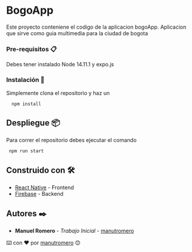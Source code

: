 # BogoApp

Este proyecto conteniene el codigo de la aplicacion bogoApp. Aplicacion que sirve como guia multimedia para la ciudad de bogota

### Pre-requisitos 📋

Debes tener instalado Node 14.11.1 y expo.js

### Instalación 🔧

Simplemente clona el repositorio y haz un

```
  npm install
```

## Despliegue 📦

Para correr el repositorio debes ejecutar el comando

```
 npm run start
```

## Construido con 🛠️

* [React Native](https://reactnative.dev/) - Frontend
* [Firebase](https://firebase.google.com/docs?authuser=0) - Backend

## Autores ✒️

* **Manuel Romero** - *Trabajo Inicial* - [manutromero](https://github.com/manutromero)


⌨️ con ❤️ por [manutromero](https://manuelromero.co/) 😊
